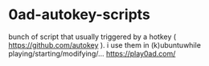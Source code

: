 # 0ad-autokey-scripts

bunch of script that usually triggered by a hotkey ( https://github.com/autokey ). 
i use them in (k)ubuntuwhile playing/starting/modifying/... https://play0ad.com/

